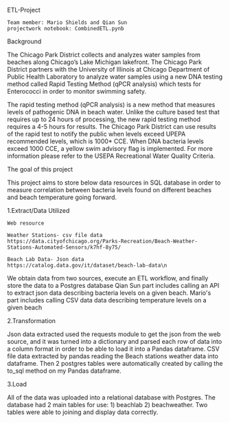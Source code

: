 ETL-Project
  
  
    Team member: Mario Shields and Qian Sun
    projectwork notebook: CombinedETL.pynb


  Background


  The Chicago Park District collects and analyzes water samples from beaches along Chicago’s Lake Michigan lakefront. The Chicago Park District partners with the                 University of Illinois at Chicago Department of Public Health Laboratory to analyze water samples using a new DNA testing method called Rapid Testing Method (qPCR               analysis) which tests for Enterococci in order to monitor swimming safety.

  The rapid testing method (qPCR analysis) is a new method that measures levels of pathogenic DNA in beach water. Unlike the culture based test that requires up to 24              hours of processing, the new rapid testing method requires a 4-5 hours for results. The Chicago Park District can use results of the rapid test to notify the public when        levels exceed UPEPA recommended levels, which is 1000* CCE. When DNA bacteria levels exceed 1000 CCE, a yellow swim advisory flag is implemented. For more information          please refer to the USEPA Recreational Water Quality Criteria. 


  The goal of this project
  
  This project aims to store below data resources in SQL database in order to measure correlation between bacteria levels found on different beaches and beach temperature         going forward.
  
  
  1.Extract/Data Utilized
   
    Web resource  
   
    Weather Stations- csv file data    
    https://data.cityofchicago.org/Parks-Recreation/Beach-Weather-Stations-Automated-Sensors/k7hf-8y75/
    
    Beach Lab Data- Json data 
    https://catalog.data.gov/it/dataset/beach-lab-data\n 


  We obtain data from two sources, execute an ETL workflow, and finally store the data to a Postgres database
  Qian Sun part includes calling an API to extract json data describing bacteria levels on a given beach.
  Mario's part includes calling CSV data data describing temperature levels on a given beach 


2.Transformation

  Json data extracted used the requests module to get the json from the web source, and it was turned into a dictionary and parsed each row of data into a column                 format in order to be able to load it into a Pandas dataframe. CSV file data extracted by pandas reading the Beach stations weather data into dataframe. Then 2                  postgres tables were automatically created by calling the to_sql method on my Pandas dataframe.
  

3.Load
  
  All of the data was uploaded into a relational database with Postgres. The database had 2 main tables for use: 1) beachlab  2)  beachweather. 
  Two tables were able to joining and display data correctly.
   
 
